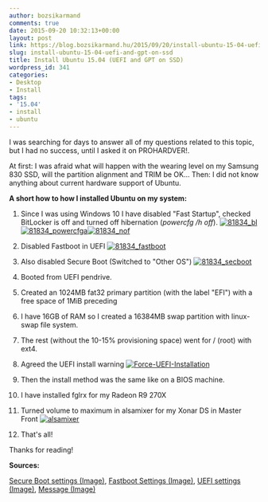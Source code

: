 ```yaml
---
author: bozsikarmand
comments: true
date: 2015-09-20 10:32:13+00:00
layout: post
link: https://blog.bozsikarmand.hu/2015/09/20/install-ubuntu-15-04-uefi-and-gpt-on-ssd/
slug: install-ubuntu-15-04-uefi-and-gpt-on-ssd
title: Install Ubuntu 15.04 (UEFI and GPT on SSD)
wordpress_id: 341
categories:
- Desktop
- Install
tags:
- '15.04'
- install
- ubuntu
---
```


I was searching for days to answer all of my questions related to this topic, but I had no success, until I asked it on PROHARDVER!.

At first: I was afraid what will happen with the wearing level on my Samsung 830 SSD, will the partition alignment and TRIM be OK...
Then: I did not know anything about current hardware support of Ubuntu.

**A short how to how I installed Ubuntu on my system:**



	
  1. Since I was using Windows 10 I have disabled "Fast Startup", checked BitLocker is off and turned off hibernation (_powercfg /h off_).
[![81834_bl](https://armands.blog/images/81834_bl.png)](https://armands.blog/images/81834_bl.png)[![81834_powercfga](https://armands.blog/images/81834_powercfga.png)](https://armands.blog/images/81834_powercfga.png)[![81834_nof](https://armands.blog/images/81834_nof.png)](https://armands.blog/images/81834_nof.png)

	
  2. Disabled Fastboot in UEFI
[![81834_fastboot](https://armands.blog/images/81834_fastboot.png)](https://armands.blog/images/81834_fastboot.png)

	
  3. Also disabled Secure Boot (Switched to "Other OS")
[![81834_secboot](https://armands.blog/images/81834_secboot.png)](https://armands.blog/images/81834_secboot.png)

	
  4. Booted from UEFI pendrive.

	
  5. Created an 1024MB fat32 primary partition (with the label "EFI") with a free space of 1MiB preceding

	
  6. I have 16GB of RAM so I created a 16384MB swap partition with linux-swap file system.

	
  7. The rest (without the 10-15% provisioning space) went for / (root) with ext4.

	
  8. Agreed the UEFI install warning
[![Force-UEFI-Installation](https://armands.blog/images/Force-UEFI-Installation.jpeg)](https://armands.blog/images/Force-UEFI-Installation.jpeg)

	
  9. Then the install method was the same like on a BIOS machine.

	
  10. I have installed fglrx for my Radeon R9 270X

	
  11. Turned volume to maximum in alsamixer for my Xonar DS in Master Front
[![alsamixer](https://armands.blog/images/alsamixer.png)](https://armands.blog/images/alsamixer.png)

	
  12. That's all!


Thanks for reading!

__Sources:__ 

[Secure Boot settings (Image)](https://www.rodsbooks.com/efi-bootloaders/asus2.jpg), [Fastboot Settings (Image)](https://www.youtube.com/watch?v=xgtlF0L0TqQ), [UEFI settings (Image)](http://www.eightforums.com/tutorials/17058-secure-boot-enable-disable-uefi-2.html), [Message (Image)](http://www.tecmint.com/wp-content/uploads/2015/04/Force-UEFI-Installation.jpeg)
